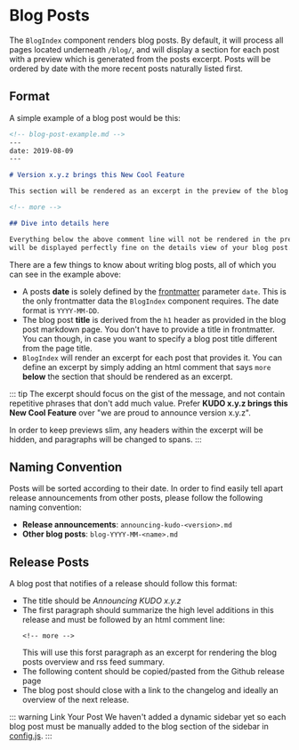 # Blog Posts

The `BlogIndex` component renders blog posts. By default, it will process all pages located underneath `/blog/`, and will display a section for each post with a preview which is generated from the posts excerpt. Posts will be ordered by date with the more recent posts naturally listed first.

## Format

A simple example of a blog post would be this:

<!-- TODO: this could import an existing md file and then also render that one as an example -->

```markdown
<!-- blog-post-example.md -->
---
date: 2019-08-09
---

# Version x.y.z brings this New Cool Feature

This section will be rendered as an excerpt in the preview of the blog post.

<!-- more -->

## Dive into details here

Everything below the above comment line will not be rendered in the preview, but
will be displayed perfectly fine on the details view of your blog post.
```

There are a few things to know about writing blog posts, all of which you can see in the example above:

- A posts **date** is solely defined by the [frontmatter](https://jekyllrb.com/docs/front-matter/) parameter `date`. This is the only frontmatter data the `BlogIndex` component requires. The date format is `YYYY-MM-DD`.
- The blog post **title** is derived from the `h1` header as provided in the blog post markdown page. You don't have to provide a title in frontmatter. You can though, in case you want to specify a blog post title different from the page title. 
- `BlogIndex` will render an excerpt for each post that provides it. You can define an excerpt by simply adding an html comment that says `more` **below** the section that should be rendered as an excerpt.

::: tip
The excerpt should focus on the gist of the message, and not contain repetitive phrases that don't add much value. Prefer **KUDO x.y.z brings this New Cool Feature** over "we are proud to announce version x.y.z".
 
In order to keep previews slim, any headers within the excerpt will be hidden, and paragraphs will be changed to spans.
:::

## Naming Convention

Posts will be sorted according to their date. In order to find easily tell apart release announcements from other posts, please follow the following naming convention:
- **Release announcements**: `announcing-kudo-<version>.md`
- **Other blog posts**: `blog-YYYY-MM-<name>.md`

## Release Posts

A blog post that notifies of a release should follow this format:

- The title should be _Announcing KUDO x.y.z_
- The first paragraph should summarize the high level additions in this release and must be followed by an html comment line:
  ```
  <!-- more -->
  ```
  This will use this forst paragraph as an excerpt for rendering the blog posts overview and rss feed summary.
- The following content should be copied/pasted from the Github release page
- The blog post should close with a link to the changelog and ideally an overview of the next release.

::: warning Link Your Post
We haven't added a dynamic sidebar yet so each blog post must be manually added to the blog section of the sidebar in [config.js](https://github.com/kudobuilder/www/blob/0a160e629e21593a10e5fa1bb18353ddf1c34d2b/content/.vuepress/config.js#L80-L83).
:::
